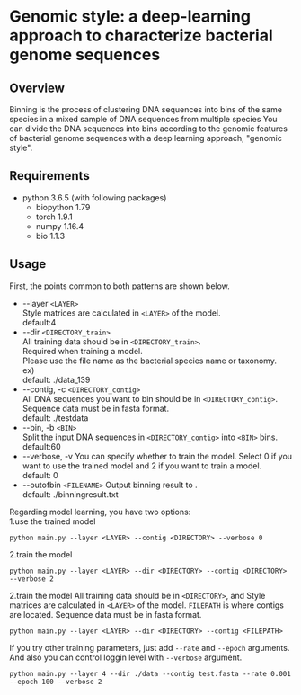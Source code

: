 # Genomic style: a deep-learning approach to characterize bacterial genome sequences
## Overview
Binning is the process of clustering DNA sequences into bins of the same species in a mixed sample of DNA sequences from multiple species
You can divide the DNA sequences into bins according to the genomic features of bacterial genome sequences with a deep learning approach, "genomic style".

## Requirements
* python 3.6.5 (with following packages)
  * biopython 1.79
  * torch 1.9.1
  * numpy 1.16.4
  * bio 1.1.3

## Usage



First, the points common to both patterns are shown below.
  
* --layer `<LAYER>`  
Style matrices are calculated in `<LAYER>` of the model.  
default:4  
* --dir `<DIRECTORY_train>`  
All training data should be in `<DIRECTORY_train>`.  
Required when training a model.  
Please use the file name as the bacterial species name or taxonomy.  
ex)  
default: ./data_139  
* --contig, -c `<DIRECTORY_contig>`  
All DNA sequences you want to bin should be in `<DIRECTORY_contig>`.  
Sequence data must be in fasta format.  
default: ./testdata
* --bin, -b `<BIN>`  
Split the input DNA sequences in `<DIRECTORY_contig>` into `<BIN>` bins.  
default:60 
* --verbose, -v
You can specify whether to train the model.
Select 0 if you want to use the trained model and 2 if you want to train a model.  
default: 0  
* --outofbin `<FILENAME>`
Output binning result to <FILENAME>.  
default: ./binningresult.txt  

Regarding model learning, you have two options:  
1.use the trained model  
```
python main.py --layer <LAYER> --contig <DIRECTORY> --verbose 0
```

2.train the model
```
python main.py --layer <LAYER> --dir <DIRECTORY> --contig <DIRECTORY> --verbose 2
```

2.train the model
All training data should be in `<DIRECTORY>`, and Style matrices are calculated in `<LAYER>` of the model. `FILEPATH` is where contigs are located. Sequence data must be in fasta format. 


```
python main.py --layer <LAYER> --dir <DIRECTORY> --contig <FILEPATH>
```

If you try other training parameters, just add `--rate` and `--epoch` arguments. And also you can control loggin level with `--verbose` argument.

```
python main.py --layer 4 --dir ./data --contig test.fasta --rate 0.001 --epoch 100 --verbose 2
```
